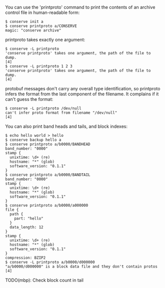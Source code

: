 You can use the 'printproto' command to print the contents of an archive
control file in human-readable form:

    $ conserve init a
    $ conserve printproto a/CONSERVE
    magic: "conserve archive"

printproto takes exactly one argument:

    $ conserve -L printproto
    'conserve printproto' takes one argument, the path of the file to dump.
    [4]
    $ conserve -L printproto 1 2 3
    'conserve printproto' takes one argument, the path of the file to dump.
    [4]

protobuf messages don't carry any overall type identification, so printproto
infers the format from the last component of the filename.  It complains if it
can't guess the format:

    $ conserve -L printproto /dev/null
    can't infer proto format from filename "/dev/null"
    [4]

You can also print band heads and tails, and block indexes:

    $ echo hello world > hello
    $ conserve backup hello a
    $ conserve printproto a/b0000/BANDHEAD
    band_number: "0000"
    stamp {
      unixtime: \d+ (re)
      hostname: "*" (glob)
      software_version: "0.1.1"
    }
    $ conserve printproto a/b0000/BANDTAIL
    band_number: "0000"
    stamp {
      unixtime: \d+ (re)
      hostname: "*" (glob)
      software_version: "0.1.1"
    }
    $ conserve printproto a/b0000/a000000
    file {
      path {
        part: "hello"
      }
      data_length: 12
    }
    stamp {
      unixtime: \d+ (re)
      hostname: "*" (glob)
      software_version: "0.1.1"
    }
    compression: BZIP2
    $ conserve -L printproto a/b0000/d000000
    "a/b0000/d000000" is a block data file and they don't contain protos
    [4]

TODO(mbp): Check block count in tail

